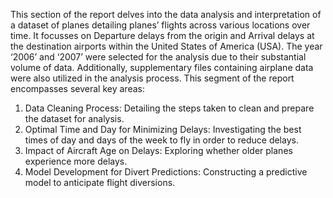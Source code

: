 This section of the report delves into the data analysis and interpretation of a dataset of planes 
detailing planes’ flights across various locations over time. It focusses on Departure delays from 
the origin and Arrival delays at the destination airports within the United States of America 
(USA). 
The year ‘2006’ and ‘2007’ were selected for the analysis due to their substantial volume of 
data. Additionally, supplementary files containing airplane data were also utilized in the analysis 
process. 
This segment of the report encompasses several key areas: 
1. Data Cleaning Process: Detailing the steps taken to clean and prepare the dataset for 
analysis. 
2. Optimal Time and Day for Minimizing Delays: Investigating the best times of day and 
days of the week to fly in order to reduce delays. 
3. Impact of Aircraft Age on Delays: Exploring whether older planes experience more 
delays. 
4. Model Development for Divert Predictions: Constructing a predictive model to anticipate 
flight diversions.

